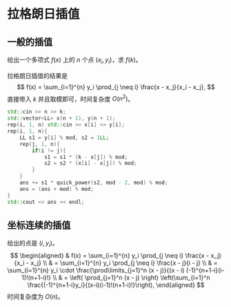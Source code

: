 # 拉格朗日插值

## 一般的插值

给出一个多项式 $f(x)$ 上的 $n$ 个点 $(x_i, y_i)$，求 $f(k)$。

拉格朗日插值的结果是
$$
f(x) = \sum_{i=1}^{n} y_i \prod_{j \neq i} \frac{x - x_j}{x_i - x_j},
$$
直接带入 $k$ 并且取模即可，时间复杂度 $O(n^2)$。

```cpp
std::cin >> n >> k;
std::vector<LL> x(n + 1), y(n + 1);
rep(i, 1, n) std::cin >> x[i] >> y[i];
rep(i, 1, n){
    LL s1 = y[i] % mod, s2 = 1LL;
    rep(j, 1, n){
        if(i != j){
            s1 = s1 * (k - x[j]) % mod;
            s2 = s2 * (x[i] - x[j]) % mod;
        }
    }
    ans += s1 * quick_power(s2, mod - 2, mod) % mod;
    ans = (ans + mod) % mod;
}
std::cout << ans << endl;
```



## 坐标连续的插值

给出的点是 $(i, y_i)$。
$$
\begin{aligned}
& f(x) = \sum_{i=1}^{n} y_i \prod_{j \neq i} \frac{x - x_j}{x_i - x_j} \\
& = \sum_{i=1}^{n} y_i \prod_{j \neq i} \frac{x - j}{i - j} \\
& = \sum_{i=1}^{n} y_i \cdot \frac{\prod\limits_{j=1}^n (x - j)}{(x - i) (-1)^{n+1-i}(i-1)!(n+1-i)!} \\
& = \left( \prod_{j=1}^n (x - j) \right) \left(\sum_{i=1}^n \frac{(-1)^{n+1-i}y_i}{(x-i)(i-1)!(n+1-i)!}\right),
\end{aligned}
$$
时间复杂度为 $O(n)$。
